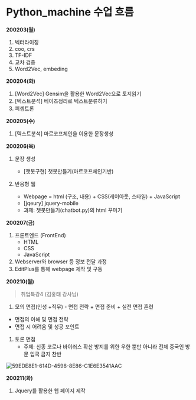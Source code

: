 # Python_machine 수업 흐름

**200203(월)**

1. 벡터라이징
2. coo, crs
3. TF-IDF
4. 교차 검증
5. Word2Vec, embeding



**200204(화)**

1.  [Word2Vec] Gensim을 활용한 Word2Vec으로 토지읽기
2. [텍스트분석] 베이즈정리로 텍스트분류하기
3.  퍼셉트론



**200205(수)**

1. [텍스트분석] 마르코프체인을 이용한 문장생성



**200206(목)**

1. 문장 생성

   * [챗봇구현] 챗봇만들기(마르코프체인기반) 

   

2. 반응형 웹

   * Webpage = html (구조, 내용) + CSS(레이아웃, 스타일) + JavaScript 
   * [jqeury] jquery-mobile
   * 과제: 쳇봇만들기(chatbot.py)의 html 꾸미기



**200207(금)**

1. 프론트엔드 (FrontEnd)
   * HTML
   * CSS
   * JavaScript
2. Webserver와 browser 등 정보 전달 과정
3. EditPlus를 통해 webpage 제작 및 구동





**200210(월)**

> 취업특강4 (김홍태 강사님)

1. 모의 면접(인성 +직무) - 면접 전략 + 면접 준비 + 실전 면접 훈련

* 면접의 이해 및 면접 전략
* 면접 시 어려움 및 성공 포인트

1. 토론 면접
   * 주제: 신종 코로나 바이러스 확산 방지를 위한 우한 뿐만 아니라 전체 중국인 방문 입국 금지 찬반

![59EDE8E1-614D-4598-8E86-C1E6E3541AAC](https://user-images.githubusercontent.com/58682936/74147716-24ae1980-4c47-11ea-9efd-3abb32de40dd.jpg)



**200211(화)**

1. Jquery를 활용한 웹 페이지 제작